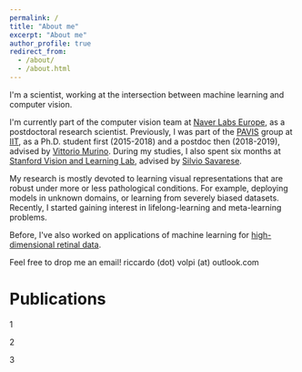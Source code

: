```yaml
---
permalink: /
title: "About me"
excerpt: "About me"
author_profile: true
redirect_from: 
  - /about/
  - /about.html
---
```


I'm a scientist, working at the intersection between machine learning and computer vision.

I'm currently part of the computer vision team at [Naver Labs Europe](https://europe.naverlabs.com/), as a postdoctoral research scientist. Previously, I was part of the [PAVIS](https://pavis.iit.it/) group at [IIT](https://www.iit.it), as a Ph.D. student first (2015-2018) and a postdoc then (2018-2019), advised by [Vittorio Murino](http://profs.sci.univr.it/~swan/). During my studies, I also spent six months at [Stanford Vision and Learning Lab](http://svl.stanford.edu/), advised by [Silvio Savarese](https://cvgl.stanford.edu/silvio/).

My research is mostly devoted to learning visual representations that are robust under more or less pathological conditions. For example, deploying models in unknown domains, or learning from severely biased datasets. Recently, I started gaining interest in lifelong-learning and meta-learning problems.

Before, I've also worked on applications of machine learning for [high-dimensional retinal data](https://www.renvision-fp7.eu/).

Feel free to drop me an email! riccardo (dot) volpi (at) outlook.com

Publications
======
1

2

3
